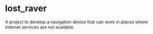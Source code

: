 # lost_raver
A project to develop a navigation device that can work in places where internet services are not available.
